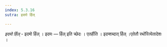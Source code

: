 ```yaml
---
index: 5.3.16
sutra: इदमो र्हिल्

---
```

_इदमो र्हिल्_ - इदमो र्हिल् । इदमः — र्हिल् इति च्छेदः । एतर्हीति । इदम्शब्दात् र्हिल् ।एतेतौ रथो॑रित्येतादेशः ।